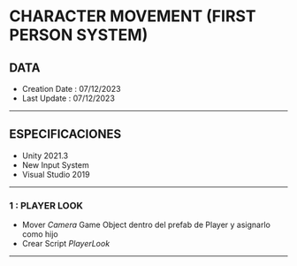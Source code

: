 # CHARACTER MOVEMENT (FIRST PERSON SYSTEM)
## DATA
- Creation Date : 07/12/2023
- Last Update : 07/12/2023
---
## ESPECIFICACIONES
- Unity 2021.3
- New Input System
- Visual Studio 2019
---
### 1 : PLAYER LOOK
- Mover _Camera_ Game Object dentro del prefab de Player y asignarlo como hijo
- Crear Script _PlayerLook_
---
